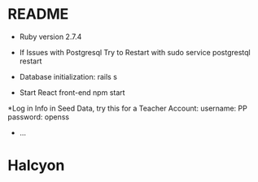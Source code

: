 # README

* Ruby version 2.7.4

* If Issues with Postgresql Try to Restart with sudo service postgrestql restart

* Database initialization:
     rails s

* Start React front-end
    npm start

*Log in Info in Seed Data, try this for a Teacher Account:
   username: PP
   password: openss





* ...
# Halcyon
